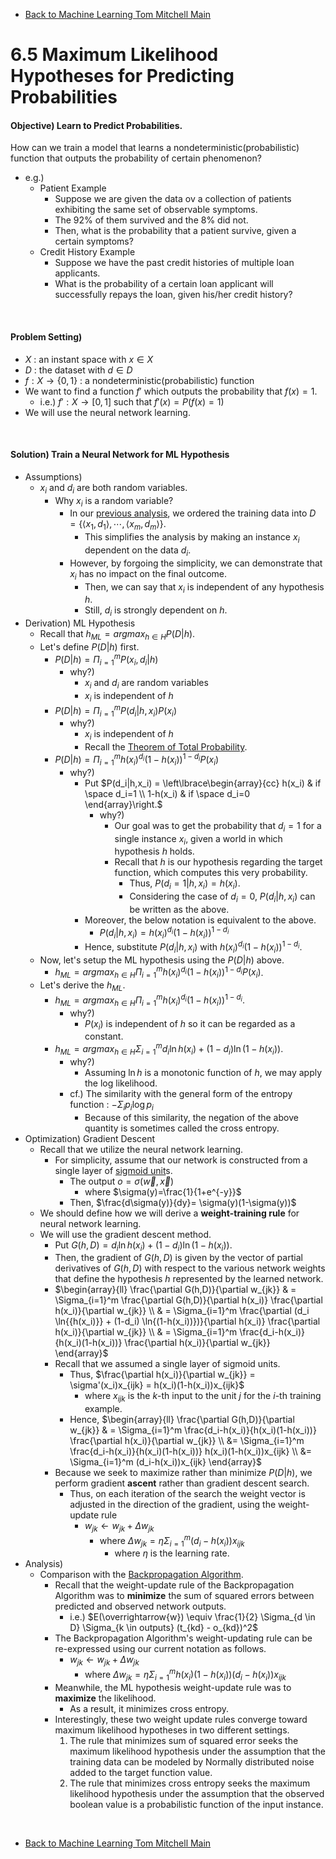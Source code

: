 * [Back to Machine Learning Tom Mitchell Main](../../main.md)

# 6.5 Maximum Likelihood Hypotheses for Predicting Probabilities

#### Objective) Learn to Predict Probabilities.
How can we train a model that learns a nondeterministic(probabilistic) function that outputs the probability of certain phenomenon?
- e.g.)
  - Patient Example
    - Suppose we are given the data ov a collection of patients exhibiting the same set of observable symptoms.
    - The 92% of them survived and the 8% did not.
    - Then, what is the probability that a patient survive, given a certain symptoms?
  - Credit History Example
    - Suppose we have the past credit histories of multiple loan applicants.
    - What is the probability of a certain loan applicant will successfully repays the loan, given his/her credit history?

<br>

#### Problem Setting)
- $X$ : an instant space with $x \in X$
- $D$ : the dataset with $d \in D$
- $f : X \rightarrow \lbrace 0, 1 \rbrace$ : a nondeterministic(probabilistic) function
- We want to find a function $f'$ which outputs the probability that $f(x)=1$.
  - i.e.) $f' : X \rightarrow [0,1]$ such that $f'(x) = P(f(x)=1)$
- We will use the neural network learning.

<br>

#### Solution) Train a Neural Network for ML Hypothesis
- Assumptions)
  - $x_i$ and $d_i$ are both random variables.
    - Why $x_i$ is a random variable?
      - In our [previous analysis](../04/note.md#prop-bayesian-justification-for-least-squared-error-hypothesis), we ordered the training data into $D=\lbrace \langle x_1, d_1 \rangle, \cdots, \langle x_m, d_m \rangle \rbrace$.
        - This simplifies the analysis by making an instance $x_i$ dependent on the data $d_i$.
      - However, by forgoing the simplicity, we can demonstrate that $x_i$ has no impact on the final outcome.
        - Then, we can say that $x_i$ is independent of any hypothesis $h$.
        - Still, $d_i$ is strongly dependent on $h$.
- Derivation) ML Hypothesis
  - Recall that $h_{ML} = argmax_{h \in H} P(D|h)$.
  - Let's define $P(D|h)$ first.
    - $P(D|h) = \Pi_{i=1}^m P(x_i, d_i|h)$
      - why?)
        - $x_i$ and $d_i$ are random variables 
        - $x_i$ is independent of $h$
    - $P(D|h) = \Pi_{i=1}^m P(d_i|h,x_i)P(x_i)$
      - why?)
        - $x_i$ is independent of $h$
        - Recall the [Theorem of Total Probability](../02/note.md#theorem-theorem-of-total-probability).
    - $P(D|h) = \Pi_{i=1}^m {h(x_i)}^{d_i}{(1-h(x_i))}^{1-d_i}P(x_i)$
      - why?)
        - Put $`P(d_i|h,x_i) = \left\lbrace\begin{array}{cc} h(x_i) & if \space d_i=1 \\ 1-h(x_i) & if \space d_i=0 \end{array}\right.`$
          - why?)
            - Our goal was to get the probability that $d_i=1$ for a single instance $x_i$, given a world in which hypothesis $h$ holds.
            - Recall that $h$ is our hypothesis regarding the target function, which computes this very probability.
              - Thus, $P(d_i=1|h,x_i)=h(x_i)$.
              - Considering the case of $d_i=0$, $P(d_i|h,x_i)$ can be written as the above.
        - Moreover, the below notation is equivalent to the above.
          - $P(d_i|h,x_i) = {h(x_i)}^{d_i}{(1-h(x_i))}^{1-d_i}$
        - Hence, substitute $P(d_i|h,x_i)$ with ${h(x_i)}^{d_i}{(1-h(x_i))}^{1-d_i}$.
  - Now, let's setup the ML hypothesis using the $P(D|h)$ above.
    - $h_{ML} = argmax_{h \in H} \Pi_{i=1}^m {h(x_i)}^{d_i}{(1-h(x_i))}^{1-d_i}P(x_i)$.
  - Let's derive the $h_{ML}$.
    - $h_{ML} = argmax_{h \in H} \Pi_{i=1}^m {h(x_i)}^{d_i}{(1-h(x_i))}^{1-d_i}$.
      - why?)
        - $P(x_i)$ is independent of $h$ so it can be regarded as a constant.
    - $h_{ML} = argmax_{h \in H} \Sigma_{i=1}^m d_i \ln{{h(x_i)}} + (1-d_i) \ln{(1-h(x_i))}$.
      - why?)
        - Assuming $\ln{h}$ is a monotonic function of $h$, we may apply the log likelihood.
      - cf.) The similarity with the general form of the entropy function : $-\Sigma_i p_i \log{p_i}$
        - Because of this similarity, the negation of the above quantity is sometimes called the cross entropy.
- Optimization) Gradient Descent
  - Recall that we utilize the neural network learning.
    - For simplicity, assume that our network is constructed from a single layer of [sigmoid unit](../../ch04/05/note.md#concept-sigmoid-unit)s.
      - The output $o=\sigma(\overrightarrow{w}, \overrightarrow{x})$
        - where $\sigma(y)=\frac{1}{1+e^{-y}}$
      - Then, $\frac{d\sigma(y)}{dy}= \sigma(y)(1-\sigma(y))$
  - We should define how we will derive a **weight-training rule** for neural network learning.
  - We will use the gradient descent method.
    - Put $G(h,D) = d_i \ln{{h(x_i)}} + (1-d_i) \ln{(1-h(x_i))}$.
    - Then, the gradient of $G(h, D)$ is given by the vector of partial derivatives of $G(h, D)$ with respect to the various network weights that define the hypothesis $h$ represented by the learned network.
    - $`\begin{array}{ll} \frac{\partial G(h,D)}{\partial w_{jk}} & = \Sigma_{i=1}^m \frac{\partial G(h,D)}{\partial h(x_i)} \frac{\partial h(x_i)}{\partial w_{jk}} \\ & = \Sigma_{i=1}^m \frac{\partial (d_i \ln{{h(x_i)}} + (1-d_i) \ln{(1-h(x_i))})}{\partial h(x_i)} \frac{\partial h(x_i)}{\partial w_{jk}} \\ & = \Sigma_{i=1}^m \frac{d_i-h(x_i)}{h(x_i)(1-h(x_i))} \frac{\partial h(x_i)}{\partial w_{jk}}  \end{array}`$
    - Recall that we assumed a single layer of sigmoid units.
      - Thus, $\frac{\partial h(x_i)}{\partial w_{jk}} = \sigma'(x_i)x_{ijk} = h(x_i)(1-h(x_i))x_{ijk}$
        - where $x_{ijk}$ is the $k$-th input to the unit $j$ for the $i$-th training example.
      - Hence, $`\begin{array}{ll} \frac{\partial G(h,D)}{\partial w_{jk}} & = \Sigma_{i=1}^m \frac{d_i-h(x_i)}{h(x_i)(1-h(x_i))} \frac{\partial h(x_i)}{\partial w_{jk}} \\ &= \Sigma_{i=1}^m \frac{d_i-h(x_i)}{h(x_i)(1-h(x_i))} h(x_i)(1-h(x_i))x_{ijk}  \\ &= \Sigma_{i=1}^m (d_i-h(x_i))x_{ijk} \end{array}`$
    - Because we seek to maximize rather than minimize $P(D|h)$, we perform gradient **ascent** rather than gradient descent search.
      - Thus, on each iteration of the search the weight vector is adjusted in the direction of the gradient, using the weight-update rule
        - $w_{jk} \leftarrow w_{jk} + \Delta w_{jk}$
          - where $\Delta w_{jk} = \eta \Sigma_{i=1}^m(d_i-h(x_i)) x_{ijk}$
            - where $\eta$ is the learning rate.
- Analysis)
  - Comparison with the [Backpropagation Algorithm](../../ch04/05/note.md#452-the-backpropagation-algorithm).
    - Recall that the weight-update rule of the Backpropagation Algorithm was to **minimize** the sum of squared errors between predicted and observed network outputs.
      - i.e.) $E(\overrightarrow{w}) \equiv \frac{1}{2} \Sigma_{d \in D} \Sigma_{k \in outputs} (t_{kd} - o_{kd})^2$
    - The Backpropagation Algorithm's weight-updating rule can be re-expressed using our current notation as follows.
      - $w_{jk} \leftarrow w_{jk} + \Delta w_{jk}$
        - where $\Delta w_{jk} = \eta \Sigma_{i=1}^m h(x_i)(1-h(x_i)) (d_i-h(x_i)) x_{ijk}$
    - Meanwhile, the ML hypothesis weight-update rule was to **maximize** the likelihood.
      - As a result, it minimizes cross entropy.
    - Interestingly, these two weight update rules converge toward maximum likelihood hypotheses in two different settings.
      1. The rule that minimizes sum of squared error seeks the maximum likelihood hypothesis under the assumption that the training data can be modeled by Normally distributed noise added to the target function value. 
      2. The rule that minimizes cross entropy seeks the maximum likelihood hypothesis under the assumption that the observed boolean value is a probabilistic function of the input instance. 





<br>

* [Back to Machine Learning Tom Mitchell Main](../../main.md)